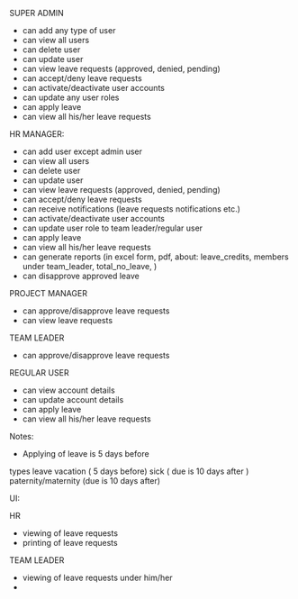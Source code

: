 SUPER ADMIN
- can add any type of user
- can view all users
- can delete user
- can update user
- can view leave requests (approved, denied, pending)
- can accept/deny leave requests
- can activate/deactivate user accounts
- can update any user roles
- can apply leave
- can view all his/her leave requests


HR MANAGER:
- can add user except admin user
- can view all users
- can delete user
- can update user
- can view leave requests (approved, denied, pending)
- can accept/deny leave requests
- can receive notifications (leave requests notifications etc.)
- can activate/deactivate user accounts
- can update user role to team leader/regular user
- can apply leave
- can view all his/her leave requests
- can generate reports (in excel form, pdf, about: leave_credits, members under team_leader, total_no_leave, )
- can disapprove approved leave

PROJECT MANAGER
- can approve/disapprove leave requests
- can view leave requests

TEAM LEADER
- can approve/disapprove leave requests


REGULAR USER
- can view account details
- can update account details
- can apply leave
- can view all his/her leave requests


Notes:
- Applying of leave is 5 days before


types leave
vacation ( 5 days before)
sick ( due is 10 days after )
paternity/maternity (due is 10 days after)


UI:

HR
- viewing of leave requests
- printing of leave requests


TEAM LEADER
- viewing of leave requests under him/her
- 